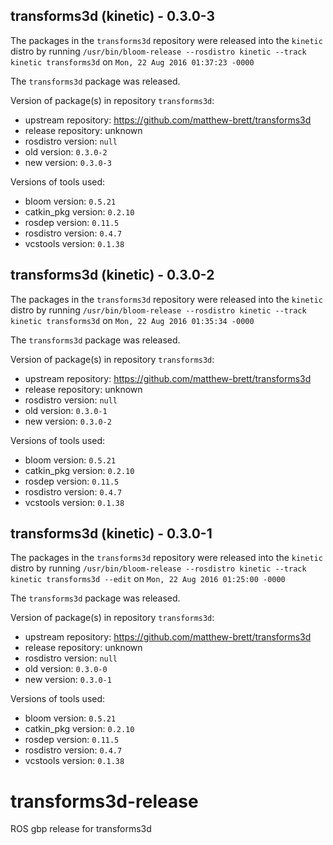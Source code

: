 ## transforms3d (kinetic) - 0.3.0-3

The packages in the `transforms3d` repository were released into the `kinetic` distro by running `/usr/bin/bloom-release --rosdistro kinetic --track kinetic transforms3d` on `Mon, 22 Aug 2016 01:37:23 -0000`

The `transforms3d` package was released.

Version of package(s) in repository `transforms3d`:

- upstream repository: https://github.com/matthew-brett/transforms3d
- release repository: unknown
- rosdistro version: `null`
- old version: `0.3.0-2`
- new version: `0.3.0-3`

Versions of tools used:

- bloom version: `0.5.21`
- catkin_pkg version: `0.2.10`
- rosdep version: `0.11.5`
- rosdistro version: `0.4.7`
- vcstools version: `0.1.38`


## transforms3d (kinetic) - 0.3.0-2

The packages in the `transforms3d` repository were released into the `kinetic` distro by running `/usr/bin/bloom-release --rosdistro kinetic --track kinetic transforms3d` on `Mon, 22 Aug 2016 01:35:34 -0000`

The `transforms3d` package was released.

Version of package(s) in repository `transforms3d`:

- upstream repository: https://github.com/matthew-brett/transforms3d
- release repository: unknown
- rosdistro version: `null`
- old version: `0.3.0-1`
- new version: `0.3.0-2`

Versions of tools used:

- bloom version: `0.5.21`
- catkin_pkg version: `0.2.10`
- rosdep version: `0.11.5`
- rosdistro version: `0.4.7`
- vcstools version: `0.1.38`


## transforms3d (kinetic) - 0.3.0-1

The packages in the `transforms3d` repository were released into the `kinetic` distro by running `/usr/bin/bloom-release --rosdistro kinetic --track kinetic transforms3d --edit` on `Mon, 22 Aug 2016 01:25:00 -0000`

The `transforms3d` package was released.

Version of package(s) in repository `transforms3d`:

- upstream repository: https://github.com/matthew-brett/transforms3d
- release repository: unknown
- rosdistro version: `null`
- old version: `0.3.0-0`
- new version: `0.3.0-1`

Versions of tools used:

- bloom version: `0.5.21`
- catkin_pkg version: `0.2.10`
- rosdep version: `0.11.5`
- rosdistro version: `0.4.7`
- vcstools version: `0.1.38`


# transforms3d-release
ROS gbp release for transforms3d
